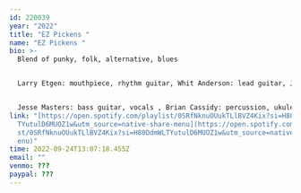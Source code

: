 ```yaml
---
id: 220039
year: "2022"
title: "EZ Pickens "
name: "EZ Pickens "
bio: >-
  Blend of punky, folk, alternative, blues


  Larry Etgen: mouthpiece, rhythm guitar, Whit Anderson: lead guitar, Justine Deluccio: vocals 


  Jesse Masters: bass guitar, vocals , Brian Cassidy: percussion, ukulele
link: "[https://open.spotify.com/​playlist/​0SRfNknuOUukTLlBVZ4Kix?si=​H80DdmWL\
  TYutulD6MUOZ1w&utm_​source=native-share-menu](https://open.spotify.com/playli\
  st/0SRfNknuOUukTLlBVZ4Kix?si=H80DdmWLTYutulD6MUOZ1w&utm_source=native-share-m\
  enu)"
time: 2022-09-24T13:07:18.455Z
email: ""
venmo: ???
paypal: ???
---
```

